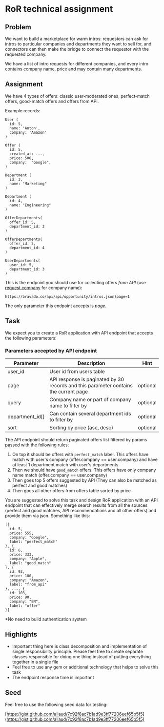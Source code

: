 # RoR technical assignment

## Problem

We want to build a marketplace for warm intros: requestors can ask for intros to particular companies and departments they want to sell for, and connectors can then make the bridge to connect the requestor with the requested company.

We have a list of intro requests for different companies, and every intro contains company name, price and may contain many departments.

## Assignment

We have 4 types of offers: classic user-moderated ones, perfect-match offers, good-match offers and offers from API.

Example records:

```
User (
  id: 5,
  name: 'Anton',
  company: 'Amazon'
)

Offer (
  id: 5,
  created_at: ...,
  price: 500,
  company:  "Google",
)

Department (
  id: 3,
  name: "Marketing"
)

Department (
  id: 4,
  name: "Engineering"
)

OfferDepartments(
  offer_id: 5,
  department_id: 3
)

OfferDepartments(
  offer_id: 5,
  department_id: 4
)

UserDepartments(
  user_id: 5,
  department_id: 3
)
```

This is the endpoint you should use for collecting offers *from API* (use [request.company](http://request.company)  for company name):

```
https://bravado.co/api/api/opportunity/intros.json?page=1
```

The only parameter this endpoint accepts is *page*.

## Task

We expect you to create a RoR application with API endpoint that accepts the following parameters:

### Parameters accepted by API endpoint

|Parameter      |Description                                                                         |Hint    |
|---------------|------------------------------------------------------------------------------------|--------|
|user_id        |User id from users table                                                            |        |
|page           |API response is paginated by 30 records and this parameter contains the current page|optional|
|query          |Company name or part of company name to filter by                                   |optional|
|department_id[]|Can contain several department ids to filter by                                     |optional|
|sort           |Sorting by price (asc, desc)                                                        |optional|


The API endpoint should return paginated offers list filtered by params passed with the following rules:

1. On top it should be offers with `perfect_match` label. This offers have match with user's company (offer.company == user.company) and have at least 1 department match with user's departments
2. Then we should have `good_match` offers. This offers have only company name match (offer.company == user.company)
3. Then goes top 5 offers suggested by API (They can also be matched as perfect and good matches)
4. Then goes all other offers from offers table sorted by price

You are suggested to solve this task and design RoR application with an API endpoint that can effectively merge search results from all the sources (perfect and good matches, API recommendations and all other offers) and provide them via json. Something like this:

```
[{
  id: 5,
  price: 555,
  company: "Google",
  label: "perfect_match"
}, {
  id: 6,
  price: 333,
  company: "Apple",
  label: "good_match"
}, {
  id: 93,
  price: 100,
  company: "Amazon",
  label: "from_api"
}, ..., {
  id: 103,
  price: 90,
  company: "BN",
  label: "offer"
}]
```

*No need to build authentication system

## Highlights

- Important thing here is class decomposition and implementation of single responsibility principle. Please feel free to create separate classes responsible for doing one thing instead of putting everything together in a single file
- Feel free to use any gem or additional technology that helps to solve this task
- The endpoint response time is important

## Seed

Feel free to use the following seed data for testing:

[https://gist.github.com/allaud/7c92f8ac7b1ad9e3ff77206eef65b5f5](https://gist.github.com/allaud/7c92f8ac7b1ad9e3ff77206eef65b5f5)
